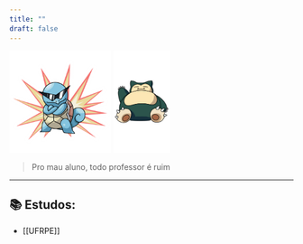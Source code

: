 ```yaml
---
title: ""
draft: false
---
```


<img src="./squirtle.png" height="180px" />
<img src="./snorlax.png" height="180px" />

> Pro mau aluno, todo professor é ruim

---

## 📚 Estudos:

- [[UFRPE]]
